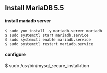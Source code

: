 Install MariaDB 5.5
----

#### install mariadb server    
```
$ sudo yum install -y mariadb-server mariadb
$ sudo systemctl start mariadb.service
$ sudo systemctl enable mariadb.service
$ sudo systemctl restart mariadb.service
```
#### configure
$ sudo /usr/bin/mysql_secure_installation
```
